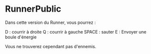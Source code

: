 # RunnerPublic

Dans cette version du Runner, vous pourrez :

D : courrir à droite 
Q : courrir à gauche 
SPACE : sauter 
E : Envoyer une boule d'énergie

Vous ne trouverez cependant pas d'ennemis.

